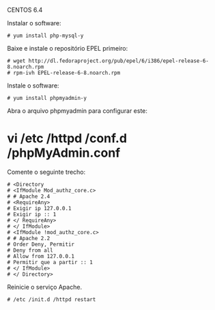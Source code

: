 CENTOS 6.4

Instalar o software:

    # yum install php-mysql-y   


Baixe e instale o repositório EPEL primeiro:

    # wget http://dl.fedoraproject.org/pub/epel/6/i386/epel-release-6-8.noarch.rpm
    # rpm-ivh EPEL-release-6-8.noarch.rpm 


Instale o software:

    # yum install phpmyadmin-y 


Abra o arquivo phpmyadmin para configurar este:

   #  vi /etc /httpd /conf.d /phpMyAdmin.conf

Comente o seguinte trecho:

    # <Directory
    # <IfModule Mod_authz_core.c>
    # # Apache 2.4
    # <RequireAny>
    # Exigir ip 127.0.0.1
    # Exigir ip :: 1
    # </ RequireAny>
    # </ IfModule>
    # <IfModule !mod_authz_core.c>
    # # Apache 2.2
    # Order Deny, Permitir
    # Deny from all
    # Allow from 127.0.0.1
    # Permitir que a partir :: 1
    # </ IfModule>
    # </ Directory> 

Reinicie o serviço Apache.

    # /etc /init.d /httpd restart 